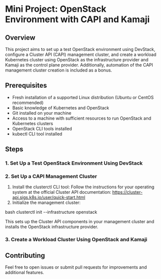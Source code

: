 # Mini Project: OpenStack Environment with CAPI and Kamaji
## Overview
This project aims to set up a test OpenStack environment using DevStack, configure a Cluster API (CAPI) management cluster, and create a workload Kubernetes cluster using OpenStack as the infrastructure provider and Kamaji as the control plane provider. Additionally, automation of the CAPI management cluster creation is included as a bonus.
## Prerequisites
- Fresh installation of a supported Linux distribution (Ubuntu or CentOS recommended)
- Basic knowledge of Kubernetes and OpenStack
- Git installed on your machine
- Access to a machine with sufficient resources to run OpenStack and Kubernetes clusters
- OpenStack CLI tools installed
- kubectl CLI tool installed
## Steps
### 1. Set Up a Test OpenStack Environment Using DevStack
### 2. Set Up a CAPI Management Cluster
1. Install the clusterctl CLI tool:
   Follow the instructions for your operating system at the official Cluster API documentation: https://cluster-api.sigs.k8s.io/user/quick-start.html
2. Initialize the management cluster:
   
bash
    clusterctl init --infrastructure openstack
    
   This sets up the Cluster API components in your management cluster and installs the OpenStack infrastructure provider.
### 3. Create a Workload Cluster Using OpenStack and Kamaji
## Contributing
Feel free to open issues or submit pull requests for improvements and additional features.
